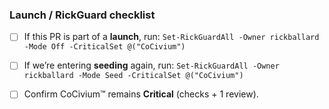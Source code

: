 ### Launch / RickGuard checklist
- [ ] If this PR is part of a **launch**, run:
      `Set-RickGuardAll -Owner rickballard -Mode Off -CriticalSet @("CoCivium")`
- [ ] If we’re entering **seeding** again, run:
      `Set-RickGuardAll -Owner rickballard -Mode Seed -CriticalSet @("CoCivium")`
- [ ] Confirm CoCivium™ remains **Critical** (checks + 1 review).

